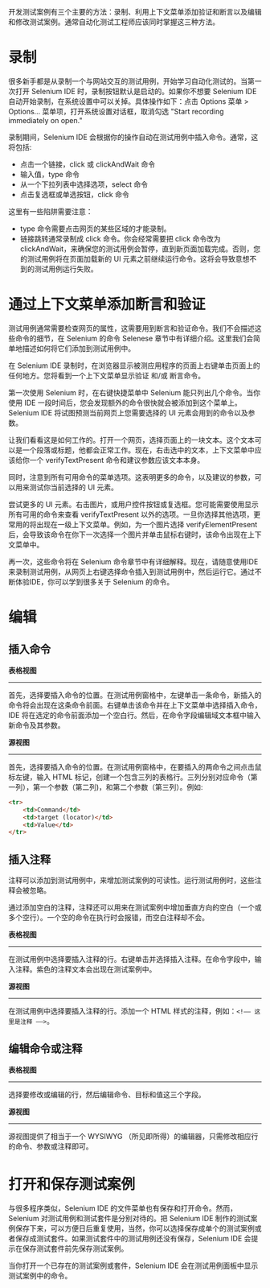 开发测试案例有三个主要的方法：录制、利用上下文菜单添加验证和断言以及编辑和修改测试案例。通常自动化测试工程师应该同时掌握这三种方法。

# 录制

很多新手都是从录制一个与网站交互的测试用例，开始学习自动化测试的。当第一次打开 Selenium IDE 时，录制按钮默认是启动的。如果你不想要 Selenium IDE 自动开始录制，在系统设置中可以关掉。具体操作如下：点击 Options 菜单 > Options… 菜单项，打开系统设置对话框，取消勾选 "Start recording immediately on open."
  
录制期间，Selenium IDE 会根据你的操作自动在测试用例中插入命令。通常，这将包括: 

- 点击一个链接，click 或 clickAndWait 命令 
- 输入值，type 命令
- 从一个下拉列表中选择选项，select 命令
- 点击复选框或单选按钮，click 命令

这里有一些陷阱需要注意：
  
- type 命令需要点击网页的某些区域的才能录制。
- 链接跳转通常录制成 click 命令。你会经常需要把 click 命令改为 clickAndWait，来确保您的测试用例会暂停，直到新页面加载完成。否则，您的测试用例将在页面加载新的 UI 元素之前继续运行命令。这将会导致意想不到的测试用例运行失败。

# 通过上下文菜单添加断言和验证

测试用例通常需要检查网页的属性，这需要用到断言和验证命令。我们不会描述这些命令的细节，在 Selenium 的命令 Selenese 章节中有详细介绍。这里我们会简单地描述如何将它们添加到测试用例中。 　

在 Selenium IDE 录制时，在浏览器显示被测应用程序的页面上右键单击页面上的任何地方。您将看到一个上下文菜单显示验证 和/或 断言命令。

第一次使用 Selenium 时，在右键快捷菜单中 Selenium 能只列出几个命令。当你使用 IDE 一段时间后，您会发现额外的命令很快就会被添加到这个菜单上。Selenium IDE 将试图预测当前网页上您需要选择的 UI 元素会用到的命令以及参数。

让我们看看这是如何工作的。打开一个网页，选择页面上的一块文本。这个文本可以是一个段落或标题，他都会正常工作。现在，右击选中的文本，上下文菜单中应该给你一个 verifyTextPresent 命令和建议参数应该文本本身。

同时，注意到所有可用命令的菜单选项。这表明更多的命令，以及建议的参数，可以用来测试你当前选择的 UI 元素。

尝试更多的 UI 元素。右击图片，或用户控件按钮或复选框。您可能需要使用显示所有可用的命令来查看 verifyTextPresent 以外的选项。一旦你选择其他选项，更常用的将出现在一级上下文菜单。例如，为一个图片选择 verifyElementPresent 后，会导致该命令在你下一次选择一个图片并单击鼠标右键时，该命令出现在上下文菜单中。

再一次，这些命令将在 Selenium 命令章节中有详细解释。现在，请随意使用IDE来录制测试用例，从网页上右键选择命令插入到测试用例中，然后运行它。通过不断体验IDE，你可以学到很多关于 Selenium 的命令。

# 编辑

## 插入命令

**表格视图**

---
首先，选择要插入命令的位置。在测试用例窗格中，左键单击一条命令，新插入的命令将会出现在这条命令前面。右键单击该命令并在上下文菜单中选择插入命令，IDE 将在选定的命令前面添加一个空白行。然后，在命令字段编辑域文本框中输入新命令及其参数。

**源视图**

---
首先，选择要插入命令的位置。在测试用例窗格中，在要插入的两命令之间点击鼠标左键，输入 HTML 标记，创建一个包含三列的表格行。三列分别对应命令（第一列），第一个参数（第二列)，和第二个参数（第三列）。例如:

```html
<tr>
    <td>Command</td>
    <td>target (locator)</td>
    <td>Value</td>
</tr>
```

## 插入注释

注释可以添加到测试用例中，来增加测试案例的可读性。运行测试用例时，这些注释会被忽略。

通过添加空白的注释，注释还可以用来在测试案例中增加垂直方向的空白（一个或多个空行）。一个空的命令在执行时会报错，而空白注释却不会。


**表格视图**

---
在测试用例中选择要插入注释的行。右键单击并选择插入注释。在命令字段中，输入注释。紫色的注释文本会出现在测试案例中。

**源视图**

---
在测试用例中选择要插入注释的行。添加一个 HTML 样式的注释，例如：`<!—— 这里是注释 ——>`。


## 编辑命令或注释

**表格视图**

---
选择要修改或编辑的行，然后编辑命令、目标和值这三个字段。

**源视图**

---
源视图提供了相当于一个 WYSIWYG （所见即所得）的编辑器，只需修改相应行的命令、参数或注释即可。


# 打开和保存测试案例

与很多程序类似，Selenium IDE 的文件菜单也有保存和打开命令。然而，Selenium 对测试用例和测试套件是分别对待的。把 Selenium IDE 制作的测试案例保存下来，可以方便日后重复使用，当然，你可以选择保存成单个的测试案例或者保存成测试套件。如果测试套件中的测试用例还没有保存，Selenium IDE 会提示在保存测试套件前先保存测试案例。 　　 

当你打开一个已存在的测试案例或套件，Selenium IDE 会在测试用例面板中显示测试案例中的命令。
